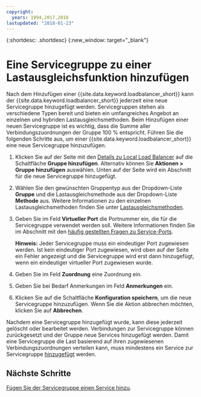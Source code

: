 ```yaml
---
copyright:
  years: 1994,2017,2018
lastupdated: "2018-01-23"
---
```


{:shortdesc: .shortdesc}
{:new_window: target="_blank"}

# Eine Servicegruppe zu einer Lastausgleichsfunktion hinzufügen

Nach dem Hinzufügen einer {{site.data.keyword.loadbalancer_short}} kann der {{site.data.keyword.loadbalancer_short}} jederzeit eine neue Servicegruppe hinzugefügt werden. Servicegruppen stehen als verschiedene Typen bereit und bieten ein umfangreiches Angebot an einzelnen und hybriden Lastausgleichsmethoden. Beim Hinzufügen einer neuen Servicegruppe ist es wichtig, dass die Summe aller Verbindungszuordnungen der Gruppe 100 % entspricht. Führen Sie die folgenden Schritte aus, um einer {{site.data.keyword.loadbalancer_short}} eine neue Servicegruppe hinzuzufügen.

1. Klicken Sie auf der Seite mit den [Details zu Local Load Balancer](view-all-load-balancers.html) auf die Schaltfläche **Gruppe hinzufügen**. Alternativ können Sie **Aktionen > Gruppe hinzufügen** auswählen. Unten auf der Seite wird ein Abschnitt für die neue Servicegruppe hinzugefügt.
2. Wählen Sie den gewünschten Gruppentyp aus der Dropdown-Liste **Gruppe** und die Lastausgleichsmethode aus der Dropdown-Liste **Methode** aus. Weitere Informationen zu den einzelnen Lastausgleichsmethoden finden Sie unter [Lastausgleichsmethoden](load_balancing_methods.html).
3. Geben Sie im Feld **Virtueller Port** die Portnummer ein, die für die Servicegruppe verwendet werden soll. Weitere Informationen finden Sie im Abschnitt mit den [häufig gestellten Fragen zu Service-Ports](load-balancing-faqs-2.html#what-services-can-be-load-balanced-). 

	**Hinweis:** Jeder Servicegruppe muss ein eindeutiger Port zugewiesen werden. Ist kein eindeutiger Port zugewiesen, wird oben auf der Seite ein Fehler angezeigt und die Servicegruppe wird erst dann hinzugefügt, wenn ein eindeutiger virtueller Port zugewiesen wurde.
4. Geben Sie im Feld **Zuordnung** eine Zuordnung ein.
5. Geben Sie bei Bedarf Anmerkungen im Feld **Anmerkungen** ein.
6. Klicken Sie auf die Schaltfläche **Konfiguration speichern**, um die neue Servicegruppe hinzuzufügen. Wenn Sie die Aktion abbrechen möchten, klicken Sie auf **Abbrechen**.

Nachdem eine Servicegruppe hinzugefügt wurde, kann diese jederzeit gelöscht oder bearbeitet werden. Verbindungen zur Servicegruppe können zurückgesetzt und der Gruppe neue Services hinzugefügt werden. Damit eine Servicegruppe die Last basierend auf ihren zugewiesenen Verbindungszuordnungen verteilen kann, muss mindestens ein Service zur Servicegruppe [hinzugefügt](add-service-service-group.html) werden.

## Nächste Schritte

[Fügen Sie der Servicegruppe einen Service hinzu](add-service-service-group.html).
